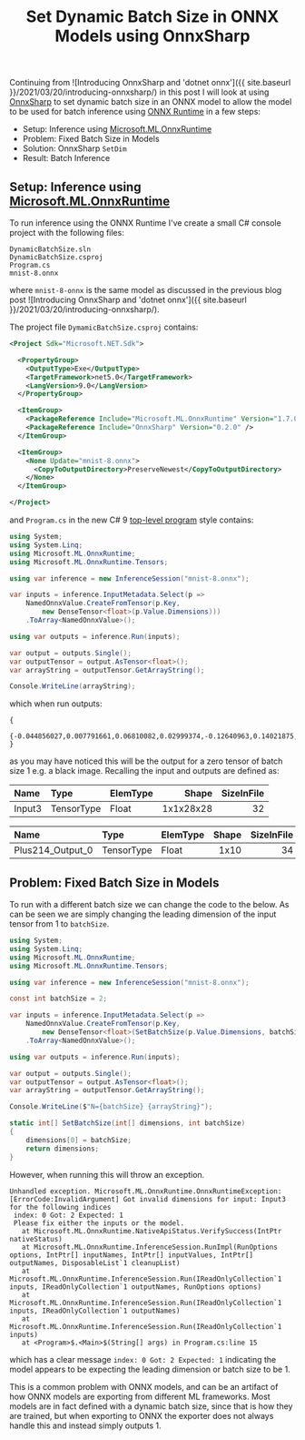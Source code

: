 ﻿---
layout: post
title: Set Dynamic Batch Size in ONNX Models using OnnxSharp
---

Continuing from ![Introducing OnnxSharp and 'dotnet onnx']({{ site.baseurl }}/2021/03/20/introducing-onnxsharp/)
in this post I will look at using [OnnxSharp](https://github.com/nietras/OnnxSharp)
to set dynamic batch size in an ONNX model to allow the model to be
used for batch inference using [ONNX Runtime](https://github.com/microsoft/onnxruntime)
in a few steps:

 * Setup: Inference using [Microsoft.ML.OnnxRuntime](https://www.nuget.org/packages/Microsoft.ML.OnnxRuntime/)
 * Problem: Fixed Batch Size in Models
 * Solution: OnnxSharp `SetDim`
 * Result: Batch Inference

## Setup: Inference using [Microsoft.ML.OnnxRuntime](https://www.nuget.org/packages/Microsoft.ML.OnnxRuntime/)
To run inference using the ONNX Runtime I've create a small C# console project with
the following files:
```
DynamicBatchSize.sln
DynamicBatchSize.csproj
Program.cs
mnist-8.onnx
```
where `mnist-8-onnx` is the same model as discussed in the previous blog post
![Introducing OnnxSharp and 'dotnet onnx']({{ site.baseurl }}/2021/03/20/introducing-onnxsharp/).

The project file `DymamicBatchSize.csproj` contains:
```xml
<Project Sdk="Microsoft.NET.Sdk">

  <PropertyGroup>
    <OutputType>Exe</OutputType>
    <TargetFramework>net5.0</TargetFramework>
    <LangVersion>9.0</LangVersion>
  </PropertyGroup>

  <ItemGroup>
    <PackageReference Include="Microsoft.ML.OnnxRuntime" Version="1.7.0" />
    <PackageReference Include="OnnxSharp" Version="0.2.0" />
  </ItemGroup>

  <ItemGroup>
    <None Update="mnist-8.onnx">
      <CopyToOutputDirectory>PreserveNewest</CopyToOutputDirectory>
    </None>
  </ItemGroup>

</Project>
```

and `Program.cs` in the new C# 9 [top-level program](https://devblogs.microsoft.com/dotnet/c-9-0-on-the-record/#top-level-programs)
style contains:
```csharp
using System;
using System.Linq;
using Microsoft.ML.OnnxRuntime;
using Microsoft.ML.OnnxRuntime.Tensors;

using var inference = new InferenceSession("mnist-8.onnx");

var inputs = inference.InputMetadata.Select(p =>
    NamedOnnxValue.CreateFromTensor(p.Key,
        new DenseTensor<float>(p.Value.Dimensions)))
    .ToArray<NamedOnnxValue>();

using var outputs = inference.Run(inputs);

var output = outputs.Single();
var outputTensor = output.AsTensor<float>();
var arrayString = outputTensor.GetArrayString();

Console.WriteLine(arrayString);
```
which when run outputs:
```
{
    {-0.044856027,0.007791661,0.06810082,0.02999374,-0.12640963,0.14021875,-0.055284902,-0.049383815,0.08432205,-0.054540414}
}
```
as you may have noticed this will be the output for a zero tensor of batch size 1 e.g.
a black image. Recalling the input and outputs are defined as:

|Name  |Type      |ElemType|Shape    |SizeInFile|
|:-----|:---------|:-------|--------:|---------:|
|Input3|TensorType|Float   |1x1x28x28|        32|


|Name            |Type      |ElemType|Shape|SizeInFile|
|:---------------|:---------|:-------|----:|---------:|
|Plus214_Output_0|TensorType|Float   | 1x10|        34|

## Problem: Fixed Batch Size in Models
To run with a different batch size we can change the code to the below.
As can be seen we are simply changing the leading dimension of the
input tensor from 1 to `batchSize`.
```csharp
using System;
using System.Linq;
using Microsoft.ML.OnnxRuntime;
using Microsoft.ML.OnnxRuntime.Tensors;

using var inference = new InferenceSession("mnist-8.onnx");

const int batchSize = 2;

var inputs = inference.InputMetadata.Select(p =>
    NamedOnnxValue.CreateFromTensor(p.Key,
        new DenseTensor<float>(SetBatchSize(p.Value.Dimensions, batchSize))))
    .ToArray<NamedOnnxValue>();

using var outputs = inference.Run(inputs);

var output = outputs.Single();
var outputTensor = output.AsTensor<float>();
var arrayString = outputTensor.GetArrayString();

Console.WriteLine($"N={batchSize} {arrayString}");

static int[] SetBatchSize(int[] dimensions, int batchSize)
{
    dimensions[0] = batchSize;
    return dimensions;
}
```
However, when running this will throw an exception.
```
Unhandled exception. Microsoft.ML.OnnxRuntime.OnnxRuntimeException: [ErrorCode:InvalidArgument] Got invalid dimensions for input: Input3 for the following indices
 index: 0 Got: 2 Expected: 1
 Please fix either the inputs or the model.
   at Microsoft.ML.OnnxRuntime.NativeApiStatus.VerifySuccess(IntPtr nativeStatus)
   at Microsoft.ML.OnnxRuntime.InferenceSession.RunImpl(RunOptions options, IntPtr[] inputNames, IntPtr[] inputValues, IntPtr[] outputNames, DisposableList`1 cleanupList)
   at Microsoft.ML.OnnxRuntime.InferenceSession.Run(IReadOnlyCollection`1 inputs, IReadOnlyCollection`1 outputNames, RunOptions options)
   at Microsoft.ML.OnnxRuntime.InferenceSession.Run(IReadOnlyCollection`1 inputs, IReadOnlyCollection`1 outputNames)
   at Microsoft.ML.OnnxRuntime.InferenceSession.Run(IReadOnlyCollection`1 inputs)
   at <Program>$.<Main>$(String[] args) in Program.cs:line 15
```
which has a clear message `index: 0 Got: 2 Expected: 1` indicating the model
appears to be expecting the leading dimension or batch size to be 1.

This is a common problem with ONNX models, and can be an artifact of how ONNX
models are exporting from different ML frameworks. Most models are in fact defined
with a dynamic batch size, since that is how they are trained, but when exporting
to ONNX the exporter does not always handle this and instead simply outputs 1.



